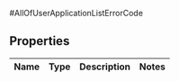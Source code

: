 #AllOfUserApplicationListErrorCode

## Properties
Name | Type | Description | Notes
------------ | ------------- | ------------- | -------------

